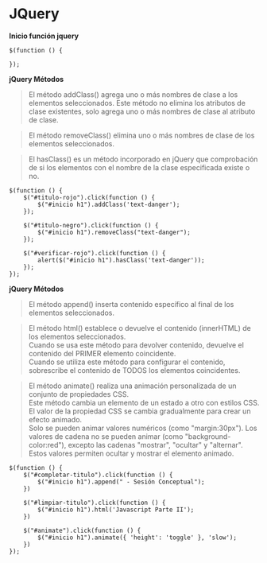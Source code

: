 # JQuery

**Inicio función jquery**  
~~~
$(function () {

});
~~~

**jQuery Métodos**  
>El método addClass() agrega uno o más nombres de clase a los elementos seleccionados.
Este método no elimina los atributos de clase existentes, solo agrega uno o más nombres de clase al atributo de clase.  

>El método removeClass() elimina uno o más nombres de clase de los elementos seleccionados.  

>El hasClass() es un método incorporado en jQuery que comprobación de si los elementos con el nombre de la clase especificada existe o no.  

~~~
$(function () {
    $("#titulo-rojo").click(function () {
        $("#inicio h1").addClass('text-danger');
    });

    $("#titulo-negro").click(function () {
        $("#inicio h1").removeClass("text-danger");
    });

    $("#verificar-rojo").click(function () {
        alert($("#inicio h1").hasClass('text-danger'));
    });
});
~~~

**jQuery Métodos**  
>El método append() inserta contenido específico al final de los elementos seleccionados.   

>El método html() establece o devuelve el contenido (innerHTML) de los elementos seleccionados.  
Cuando se usa este método para devolver contenido, devuelve el contenido del PRIMER elemento coincidente.  
Cuando se utiliza este método para configurar el contenido, sobrescribe el contenido de TODOS los elementos coincidentes.  

>El método animate() realiza una animación personalizada de un conjunto de propiedades CSS.  
Este método cambia un elemento de un estado a otro con estilos CSS. El valor de la propiedad CSS se cambia gradualmente para crear un efecto animado.  
Solo se pueden animar valores numéricos (como "margin:30px"). Los valores de cadena no se pueden animar (como "background-color:red"), excepto las cadenas "mostrar", "ocultar" y "alternar". Estos valores permiten ocultar y mostrar el elemento animado.  

~~~
$(function () {
    $("#completar-titulo").click(function () {
        $("#inicio h1").append(" - Sesión Conceptual");
    })

    $("#limpiar-titulo").click(function () {
        $("#inicio h1").html('Javascript Parte II');
    })

    $("#animate").click(function () {
        $("#inicio h1").animate({ 'height': 'toggle' }, 'slow');
    })
});
~~~